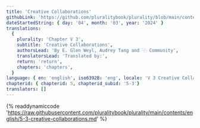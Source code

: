 ```yaml
---
title: 'Creative Collaborations'
githubLink: 'https://github.com/pluralitybook/plurality/blob/main/contents/english/5-3-creative-collaborations.md'
dateStartedString: { day: '04', month: '03', year: '2024' }
translations:
  {
    plurality: 'Chapter V 3',
    subtitle: 'Creative Collaborations',
    authorsLead: 'By E. Glen Weyl, Audrey Tang and ⿻ Community',
    translatorsLead: 'Translated by:',
    return: 'return',
    chapters: 'chapters',
  }
language: { en: 'english', iso6392B: 'eng', locale: 'V 3 Creative Collaborations' }
chapterid: { chapterid: 5, chapterid_subid: '5-3'}
translators: []
---
```

{% readdynamiccode 'https://raw.githubusercontent.com/pluralitybook/plurality/main/contents/english/5-3-creative-collaborations.md' %}
